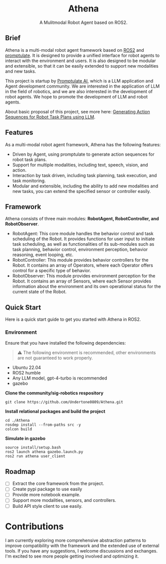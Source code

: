 <h1 align="center">
    Athena
</h1>

<p align="center">
    A Mulitmodal Robot Agent based on ROS2.
</p>

## Brief
Athena is a multi-modal robot agent framework based on [ROS2](https://github.com/ros2) and [promptulate](https://github.com/Undertone0809/promptulate).
It is designed to provide a unified interface for robot agents to interact with the environment and users. It is also designed to be modular and extensible, so that it can be easily extended to support new modalities and new tasks.

This project is startup by [Promptulate AI](https://github.com/Undertone0809/promptulate), which is a LLM application and Agent development community. We are interested in the application of LLM in the field of robotics, and we are also interested in the development of robot agents. We hope to promote the development of LLM and robot agents.

About basic proposal of this project, see more here: [Generating Action Sequences for Robot Task Plans using LLM](https://github.com/kubeedge/community/tree/master/sig-robotics/proposal/Generating%20Action%20Sequences%20for%20Robot%20Task%20Plans%20using%20LLM).

## Features
As a multi-modal robot agent framework, Athena has the following features:
- Driven by Agent, using promptulate to generate action sequences for robot task plans.
- Support for multiple modalities, including text, speech, vision, and action.
- Interaction by task driven, including task planning, task execution, and task monitoring.
- Modular and extensible, including the ability to add new modalities and new tasks, you can extend the specified sensor or controller easily.

## Framework
Athena consists of three main modules: **RobotAgent, RobotController, and RobotObserver**.

- RobotAgent: This core module handles the behavior control and task scheduling of the Robot. It provides functions for user input to initiate task scheduling, as well as functionalities of its sub-modules such as task planning, behavior control, environment perception, behavior reasoning, event looping, etc.
- RobotController: This module provides behavior controllers for the Robot. It contains an array of Operators, where each Operator offers control for a specific type of behavior.
- RobotObserver: This module provides environment perception for the Robot. It contains an array of Sensors, where each Sensor provides information about the environment and its own operational status for the current state of the Robot.

## Quick Start

Here is a quick start guide to get you started with Athena in ROS2.

### Environment

Ensure that you have installed the following dependencies:

> ⚠ The following environment is recommended, other environments are not guaranteed to work properly.

- Ubuntu 22.04
- ROS2 humble
- Any LLM model, gpt-4-turbo is recommended
- gazebo

**Clone the community/sig-robotics respository**

```shell
git clone https://github.com/Undertone0809/Athena.git
```

**Install relational packages and build the project**

```shell
cd ./Athena
rosdep install --from-paths src -y
colcon build
```

**Simulate in gazebo**

```shell
source install/setup.bash
ros2 launch athena gazebo.launch.py
ros2 run athena user_client
```

## Roadmap

- [ ] Extract the core framework from the project.
- [ ] Create pypi package to use easily
- [ ] Provide more notebook example.
- [ ] Support more modalities, sensors, and controllers.
- [ ] Build API style client to use easily.

# Contributions

I am currently exploring more comprehensive abstraction patterns to improve compatibility with the framework and the extended use of external tools. If you have any suggestions, I welcome discussions and exchanges. I'm excited to see more people getting involved and optimizing it.
